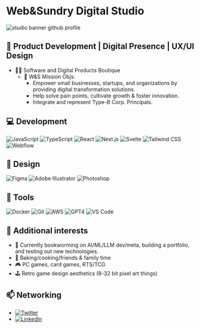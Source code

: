 # Web&Sundry Digital Studio

<div align="left">
  <img src="https://drive.google.com/uc?id=1xR8TwqclJGpNOBhPndrAVeXifbt-gORB" alt="studio banner github profile" style="max-width: 100%; height: auto;">
</div>

## 🚀 Product Development | Digital Presence | UX/UI Design

- 👨‍💻 Software and Digital Products Boutique
  - 🎯 W&S Mission Objs:
    - Empower small businesses, startups, and organizations by providing digital transformation solutions.
    - Help solve pain points, cultivate growth & foster innovation.
    - Integrate and represent Type-B Corp. Principals.

## 💻 Development

![JavaScript](https://img.shields.io/badge/-black?style=flat&logo=javascript) ![TypeScript](https://img.shields.io/badge/-black?style=flat&logo=typescript) ![React](https://img.shields.io/badge/-black?style=flat&logo=react) ![Next.js](https://img.shields.io/badge/-black?style=flat&logo=next.js) ![Svelte](https://img.shields.io/badge/-black?style=flat&logo=svelte) ![Tailwind CSS](https://img.shields.io/badge/-black?style=flat&logo=tailwind-css) ![Webflow](https://img.shields.io/badge/-black?style=flat&logo=webflow)

## 🎨 Design

![Figma](https://img.shields.io/badge/-black?style=flat&logo=figma) ![Adobe Illustrator](https://img.shields.io/badge/-black?style=flat&logo=adobe-illustrator) ![Photoshop](https://img.shields.io/badge/-black?style=flat&logo=adobe-photoshop)

## 🐳 Tools

![Docker](https://img.shields.io/badge/-black?style=flat&logo=docker) ![Git](https://img.shields.io/badge/-black?style=flat&logo=git) ![AWS](https://img.shields.io/badge/-black?style=flat&logo=amazon-aws) ![GPT4](https://img.shields.io/badge/-black?style=flat&logo=openai) ![VS Code](https://img.shields.io/badge/-black?style=flat&logo=visual-studio-code)

## 🎯 Additional interests

- 🌱 Currently bookworming on AI/ML/LLM dev/meta, building a portfolio, and testing out new technologies.
- 🧁 Baking/cooking/friends & family time
- 🎮 PC games, card games, RTS/TCG
- 🕹 Retro game design aesthetics (8-32 bit pixel art things)

## 📫 Networking

- [![Twitter](https://img.shields.io/badge/-black?style=flat&logo=twitter&logoColor=white&labelColor=black)](https://twitter.com/roody_ws)
- [![LinkedIn](https://img.shields.io/badge/-black?style=flat&logo=linkedin&logoColor=white&labelColor=black)](https://www.linkedin.com/in/adam-rood-47362865/)
